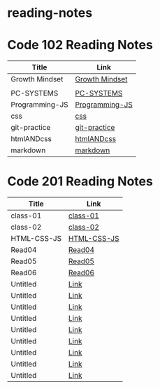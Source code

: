 # reading-notes

# Code 102 Reading Notes
Title | Link
-----|--------
Growth Mindset| [Growth Mindset](https://nadafraihat.github.io/reading-notes/Growth-mindset)
| [](https://nadafraihat.github.io/reading-notes/JavaScript-jQuery)
PC-SYSTEMS| [PC-SYSTEMS](https://nadafraihat.github.io/reading-notes/PC-SYSTEMS)
Programming-JS| [Programming-JS](https://nadafraihat.github.io/reading-notes/Programming-JS)
css| [css](https://nadafraihat.github.io/reading-notes/css)
git-practice| [git-practice](https://nadafraihat.github.io/reading-notes/git-practice)
htmlANDcss| [htmlANDcss](https://nadafraihat.github.io/reading-notes/htmlANDcss)
markdown| [markdown](https://nadafraihat.github.io/reading-notes/markdown)



# Code 201 Reading Notes
Title      | Link
-----------|-------
class-01   | [class-01](https://nadafraihat.github.io/reading-notes/class-01)
class-02   | [class-02](https://nadafraihat.github.io/reading-notes/class-02)
HTML-CSS-JS| [HTML-CSS-JS](https://nadafraihat.github.io/reading-notes/HTML-CSS-JS)
Read04     | [Read04](https://nadafraihat.github.io/reading-notes/Read04)
Read05     | [Read05](https://nadafraihat.github.io/reading-notes/Read-5)
Read06     | [Read06](https://nadafraihat.github.io/reading-notes/Read06)
Untitled   | [Link](https://nadafraihat.github.io/reading-notes/)
Untitled   | [Link](https://nadafraihat.github.io/reading-notes/)
Untitled   | [Link](https://nadafraihat.github.io/reading-notes/)
Untitled   | [Link](https://nadafraihat.github.io/reading-notes/)
Untitled   | [Link](https://nadafraihat.github.io/reading-notes/)
Untitled   | [Link](https://nadafraihat.github.io/reading-notes/)
Untitled   | [Link](https://nadafraihat.github.io/reading-notes/)
Untitled   | [Link](https://nadafraihat.github.io/reading-notes/)
Untitled   | [Link](https://nadafraihat.github.io/reading-notes/)